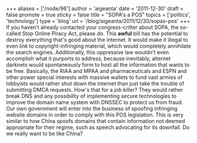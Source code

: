 +++
aliases = ['/node/96']
author = 'aigeanta'
date = '2011-12-30'
draft = false
promote = true
sticky = false
title = "SOPA's a POS"
topics = ['politics', 'technology']
type = 'blog'
url = '/blog/aigeanta/2011/12/30/sopas-pos'
+++
If you haven't already contacted your congress-critter about SOPA, the so-called Stop Online Piracy Act, please *do*. This **awful** bill has the potential to destroy everything that's good about the internet.
 It would make it illegal to even *link* to copyright-infringing material, which would completely annihilate the search engines. Additionally, this oppressive law wouldn't even accomplish what it purports to address, because inevitably, alternet darknets would spontaneously form to host all the information that wants to be free. Basically, the RIAA and MPAA and pharmaceuticals and ESPN and other power special interests with massive wallets to fund vast armies of lobbyists would rather shut down the internet than just take the trouble of submitting DMCA requests. How's that for a job killer? They would rather break DNS and any possibility of implementing secure technologies to improve the domain name system with DNSSEC to protect us from fraud. Our own government will enter into the business of spoofing infringing website domains in order to comply with this POS legislation. This is very similar to how China spoofs domains that contain information not deemed appropriate for their regime, such as speech advocating for its downfall. Do we really want to be like China?

